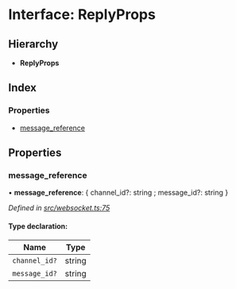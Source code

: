 # Interface: ReplyProps

## Hierarchy

* **ReplyProps**

## Index

### Properties

* [message\_reference](_websocket_.replyprops.md#message_reference)

## Properties

### message\_reference

•  **message\_reference**: { channel_id?: string ; message_id?: string  }

*Defined in [src/websocket.ts:75](https://github.com/ourcord/ourcord/blob/1388589/src/websocket.ts#L75)*

#### Type declaration:

Name | Type |
------ | ------ |
`channel_id?` | string |
`message_id?` | string |
